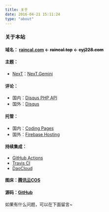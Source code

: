 ```yaml
---
title: 关于
date: 2016-04-21 15:11:24
type: "about"
---
```


### 关于本站

#### 域名： [raincal.com](https://raincal.com) ← ~~raincal.top~~ ← ~~cyj228.com~~

#### 主题：

- [NexT](https://raincal.com)：[NexT.Gemini](https://github.com/theme-next/hexo-theme-next)

#### 评论：

- 国内：[Disqus PHP API](https://github.com/fooleap/disqus-php-api.git)
- 国外：[Disqus](https://disqus.com/)

#### 托管：

- 国内：[Coding Pages](https://coding.net/pages/)
- 国外：[Firebase Hosting](https://firebase.google.com/products/hosting/)

#### 持续集成：

- [GitHub Actions](https://github.com/features/actions)
- [Travis CI](https://travis-ci.org/)
- [DaoCloud](https://www.daocloud.io/)

#### 图床：[腾讯云COS](https://cloud.tencent.com/product/cos)

#### 源码：[GitHub](https://github.com/Raincal/blog)

如果有什么问题，可以在下面留言~